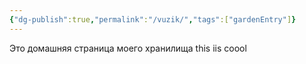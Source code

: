 ```yaml
---
{"dg-publish":true,"permalink":"/vuzik/","tags":["gardenEntry"]}
---
```



Это домашняя страница моего хранилища
this iis coool
